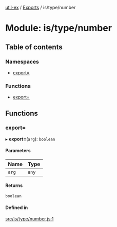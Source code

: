[util-ex](../README.md) / [Exports](../modules.md) / is/type/number

# Module: is/type/number

## Table of contents

### Namespaces

- [export=](is_type_number.export_.md)

### Functions

- [export=](is_type_number.md#export=)

## Functions

### export&#x3D;

▸ **export=**(`arg`): `boolean`

#### Parameters

| Name | Type |
| :------ | :------ |
| `arg` | `any` |

#### Returns

`boolean`

#### Defined in

[src/is/type/number.js:1](https://github.com/snowyu/util-ex.js/blob/cfd4615/src/is/type/number.js#L1)
